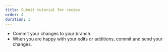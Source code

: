```yaml
---
title: Submit tutorial for review
order: 4
duration: 1
---
```


- Commit your changes to your branch.
- When you are happy with your edits or additions, commit and send your changes.